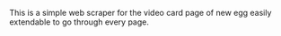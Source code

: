 This is a simple web scraper for the video card page of new egg easily extendable to go through every page.

